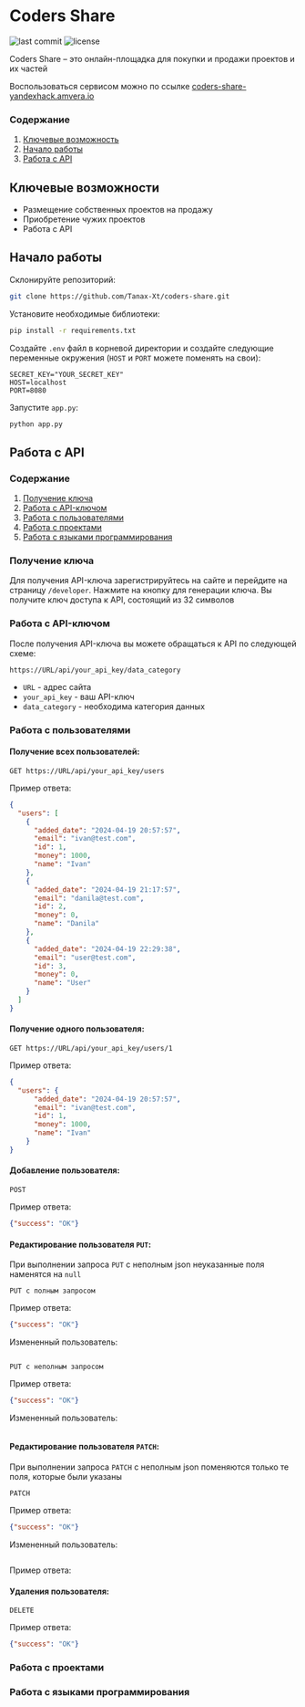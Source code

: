 # Coders Share 
![last commit](https://img.shields.io/github/last-commit/Tanax-Xt/coders-share) ![license](https://img.shields.io/github/license/Tanax-Xt/coders-share)

Coders Share – это онлайн-площадка для покупки и продажи проектов и их частей

Воспользоваться сервисом можно по ссылке [coders-share-yandexhack.amvera.io](https://coders-share-yandexhack.amvera.io/)


### Содержание
  <ol>
    <li><a href="#ключевые-возможности">Ключевые возможность</a></li>
    <li><a href="#начало-работы">Начало работы</a></li>
    <li><a href="#работа-с-API">Работа с API</a></li>
  </ol>


## Ключевые возможности
* Размещение собственных проектов на продажу
* Приобретение чужих проектов
* Работа с API


## Начало работы

Склонируйте репозиторий:
```sh
git clone https://github.com/Tanax-Xt/coders-share.git
```

Установите необходимые библиотеки:
```sh
pip install -r requirements.txt
```

Создайте `.env` файл в корневой директории и создайте следующие переменные окружения (`HOST` и `PORT` можете поменять на свои):
```dotenv
SECRET_KEY="YOUR_SECRET_KEY"
HOST=localhost
PORT=8080
```

Запустите `app.py`:
```sh
python app.py
```


## Работа с API

### Содержание
  <ol>
    <li><a href="#получение-ключа">Получение ключа</a></li>
    <li><a href="#работа-с-API-ключом">Работа с API-ключом</a></li>
    <li><a href="#работа-с-пользователями">Работа с пользователями</a></li>
    <li><a href="#работа-с-проектами">Работа с проектами</a></li>
    <li><a href="#работа-с-языками-программирования">Работа с языками программирования</a></li>
  </ol>

### Получение ключа
Для получения API-ключа зарегистрируйтесь на сайте и перейдите на страницу `/developer`. Нажмите на кнопку для генерации ключа. Вы получите ключ доступа к API, состоящий из 32 символов 


### Работа с API-ключом
После получения API-ключа вы можете обращаться к API по следующей схеме:

`https://URL/api/your_api_key/data_category`
* `URL` - адрес сайта
* `your_api_key` - ваш API-ключ
* `data_category` - необходима категория данных


### Работа с пользователями
#### Получение всех пользователей:
```text
GET https://URL/api/your_api_key/users
```
Пример ответа:
```json
{
  "users": [
    {
      "added_date": "2024-04-19 20:57:57",
      "email": "ivan@test.com",
      "id": 1,
      "money": 1000,
      "name": "Ivan"
    },
    {
      "added_date": "2024-04-19 21:17:57",
      "email": "danila@test.com",
      "id": 2,
      "money": 0,
      "name": "Danila"
    },
    {
      "added_date": "2024-04-19 22:29:38",
      "email": "user@test.com",
      "id": 3,
      "money": 0,
      "name": "User"
    }
  ]
}
```
#### Получение одного пользователя:
```text
GET https://URL/api/your_api_key/users/1
```
Пример ответа:
```json
{
  "users": {
      "added_date": "2024-04-19 20:57:57",
      "email": "ivan@test.com",
      "id": 1,
      "money": 1000,
      "name": "Ivan"
    }
}
```
#### Добавление пользователя:
```text
POST
```
Пример ответа:
```json
{"success": "OK"}
```
#### Редактирование пользователя `PUT`:
При выполнении запроса `PUT` с неполным json неуказанные поля наменятся на `null` 
```text
PUT с полным запросом
```
Пример ответа:
```json
{"success": "OK"}
```
Измененный пользователь:
```json
```
```text
PUT с неполным запросом
```
Пример ответа:
```json
{"success": "OK"}
```
Измененный пользователь:
```json
```
#### Редактирование пользователя `PATCH`:
При выполнении запроса `PATCH` с неполным json поменяются только те поля, которые были указаны
```text
PATCH
```
Пример ответа:
```json
{"success": "OK"}
```
Измененный пользователь:
```json
```
Пример ответа:
#### Удаления пользователя:
```text
DELETE
```
Пример ответа:
```json
{"success": "OK"}
```
### Работа с проектами



### Работа с языками программирования

